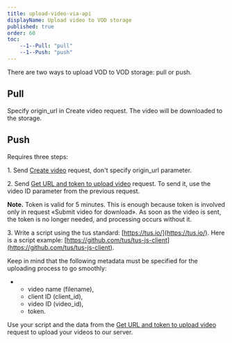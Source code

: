 ```yaml
---
title: upload-video-via-api
displayName: Upload video to VOD storage
published: true
order: 60
toc:
    --1--Pull: "pull"
    --1--Push: "push"
---
```

There are two ways to upload VOD to VOD storage: pull or push.

Pull
----

Specify origin\_url in Create video request. The video will be downloaded to the storage.

Push
----

Requires three steps:

1\. Send [Create video](https://apidocs.gcore.com/streaming#operation/post_api_videos) request, don't specify origin\_url parameter.

2\. Send [Get URL and token to upload video](https://apidocs.gcore.com/streaming#operation/get_api_videos_id_upload) request. To send it, use the video ID parameter from the previous request.

**Note.** Token is valid for 5 minutes. This is enough because token is involved only in request «Submit video for download». As soon as the video is sent, the token is no longer needed, and processing occurs without it.

3\. Write a script using the tus standard: [https://tus.io/](https://tus.io/). Here is a script example: [https://github.com/tus/tus-js-client](https://github.com/tus/tus-js-client).

Keep in mind that the following metadata must be specified for the uploading process to go smoothly:

*   *   video name (filename),
    *   client ID (client\_id),
    *   video ID (video\_id),
    *   token.

Use your script and the data from the [Get URL and token to upload video](https://apidocs.gcore.com/streaming#tag/Videos/operation/get_api_videos_id_upload) request to upload your videos to our server.